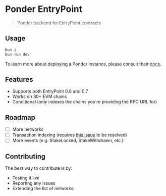 # Ponder EntryPoint

> Ponder backend for EntryPoint contracts

## Usage

```sh
bun i
bun run dev
```

To learn more about deploying a Ponder instance, please consult their [docs](https://ponder.sh/docs).

## Features

- Supports both EntryPoint 0.6 and 0.7
- Works on 30+ EVM chains
- Conditional (only indexes the chains you're providing the RPC URL for)

## Roadmap

- [ ] More networks
- [ ] Transaction indexing (requires [this issue](https://github.com/ponder-sh/ponder/issues/113) to be resolved)
- [ ] More events (e.g. StakeLocked, StakeWithdrawn, etc.)

## Contributing

The best way to contribute is by:

- Testing it live
- Reporting any issues
- Extending the list of networks
